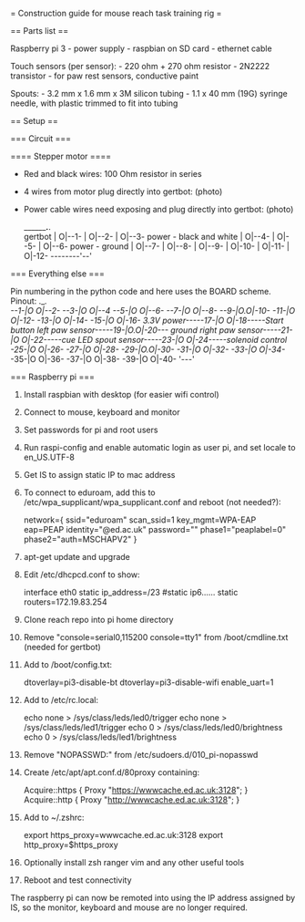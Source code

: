 = Construction guide for mouse reach task training rig =


== Parts list ==

Raspberry pi 3
    - power supply
    - raspbian on SD card
    - ethernet cable

Touch sensors (per sensor):
    - 220 ohm + 270 ohm resistor
    - 2N2222 transistor
    - for paw rest sensors, conductive paint

Spouts:
    - 3.2 mm x 1.6 mm x 3M silicon tubing
    - 1.1 x 40 mm (19G) syringe needle, with plastic trimmed to fit into tubing

== Setup ==

=== Circuit ===

==== Stepper motor ====

- Red and black wires: 100 Ohm resistor in series
- 4 wires from motor plug directly into gertbot:
(photo)

- Power cable wires need exposing and plug directly into gertbot:
(photo)

	________.__.              
	gertbot | O|--1- 
		| O|--2-
	    	| O|--3- power - black and white
	    	| O|--4-
	    	| O|--5-
	    	| O|--6- power - ground
	    	| O|--7-
	    	| O|--8-
	    	| O|--9-
	    	| O|-10-
	    	| O|-11-
	    	| O|-12-
	--------'--'


=== Everything else ===

Pin numbering in the python code and here uses the BOARD scheme. Pinout:
                           .___.              
                       --1-|O O|--2-
                       --3-|O O|--4
                       --5-|O O|--6-
                       --7-|O O|--8-
                      _--9-|O.O|-10-
                       -11-|O O|-12-
                       -13-|O O|-14-_
                       -15-|O O|-16-
         3.3V power-----17-|O O|-18-----Start button
    left paw sensor-----19-|O.O|-20---_ ground
   right paw sensor-----21-|O O|-22-----cue LED
       spout sensor-----23-|O O|-24-----solenoid control
                      _-25-|O O|-26-
                       -27-|O O|-28-
                       -29-|O.O|-30-_
                       -31-|O O|-32-
		       -33-|O O|-34-_
		       -35-|O O|-36-
		       -37-|O O|-38-
                       -39-|O O|-40-
                           '---'


=== Raspberry pi ===

1. Install raspbian with desktop (for easier wifi control)
1. Connect to mouse, keyboard and monitor
1. Set passwords for pi and root users
6. Run raspi-config and enable automatic login as user pi, and set locale to en_US.UTF-8 
3. Get IS to assign static IP to mac address
2. To connect to eduroam, add this to /etc/wpa_supplicant/wpa_supplicant.conf and reboot (not needed?):

    network={
	ssid="eduroam"
	scan_ssid=1
	key_mgmt=WPA-EAP
	eap=PEAP
	identity="<uun>@ed.ac.uk"
	password="<password>"
	phase1="peaplabel=0"
	phase2="auth=MSCHAPV2"
    }

2. apt-get update and upgrade
5. Edit /etc/dhcpcd.conf to show:

    interface eth0
    static ip_address=<IP address assigned by IS>/23
    #static ip6......
    static routers=172.19.83.254

3. Clone reach repo into pi home directory
4. Remove "console=serial0,115200 console=tty1" from /boot/cmdline.txt (needed for gertbot)
5. Add to /boot/config.txt:

    dtoverlay=pi3-disable-bt
    dtoverlay=pi3-disable-wifi
    enable_uart=1

5. Add to /etc/rc.local:

    echo none > /sys/class/leds/led0/trigger
    echo none > /sys/class/leds/led1/trigger
    echo 0 > /sys/class/leds/led0/brightness
    echo 0 > /sys/class/leds/led1/brightness

6. Remove "NOPASSWD:" from /etc/sudoers.d/010_pi-nopasswd
6. Create /etc/apt/apt.conf.d/80proxy containing:

    Acquire::https {
	Proxy "https://wwwcache.ed.ac.uk:3128";
    }
    Acquire::http {
	Proxy "http://wwwcache.ed.ac.uk:3128";
    }

6. Add to ~/.zshrc:

    export https_proxy=wwwcache.ed.ac.uk:3128
    export http_proxy=$https_proxy

6. Optionally install zsh ranger vim and any other useful tools
6. Reboot and test connectivity

The raspberry pi can now be remoted into using the IP address assigned by IS, so the monitor, keyboard and mouse are no longer required.
